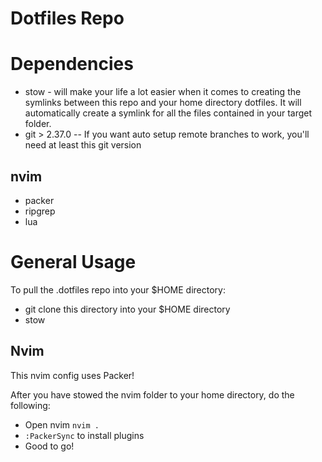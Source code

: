 # Dotfiles Repo

# Dependencies
* stow - will make your life a lot easier when it comes to creating the symlinks between this repo and your home directory dotfiles. It will automatically create a symlink for all the files contained in your target folder.
* git > 2.37.0 -- If you want auto setup remote branches to work, you'll need at least this git version

## nvim
* packer
* ripgrep
* lua

# General Usage
To pull the .dotfiles repo into your $HOME directory:
* git clone this directory into your $HOME directory
* stow <folder-name>

## Nvim
This nvim config uses Packer!

After you have stowed the nvim folder to your home directory, do the following:
* Open nvim `nvim .`
* `:PackerSync` to install plugins
* Good to go!
